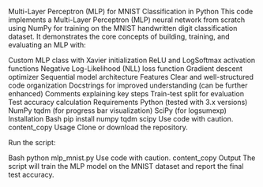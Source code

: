 
Multi-Layer Perceptron (MLP) for MNIST Classification in Python
This code implements a Multi-Layer Perceptron (MLP) neural network from scratch using NumPy for training on the MNIST handwritten digit classification dataset. It demonstrates the core concepts of building, training, and evaluating an MLP with:

Custom MLP class with Xavier initialization
ReLU and LogSoftmax activation functions
Negative Log-Likelihood (NLL) loss function
Gradient descent optimizer
Sequential model architecture
Features
Clear and well-structured code organization
Docstrings for improved understanding (can be further enhanced)
Comments explaining key steps
Train-test split for evaluation
Test accuracy calculation
Requirements
Python (tested with 3.x versions)
NumPy
tqdm (for progress bar visualization)
SciPy (for logsumexp)
Installation
Bash
pip install numpy tqdm scipy
Use code with caution.
content_copy
Usage
Clone or download the repository.

Run the script:

Bash
python mlp_mnist.py
Use code with caution.
content_copy
Output
The script will train the MLP model on the MNIST dataset and report the final test accuracy.
